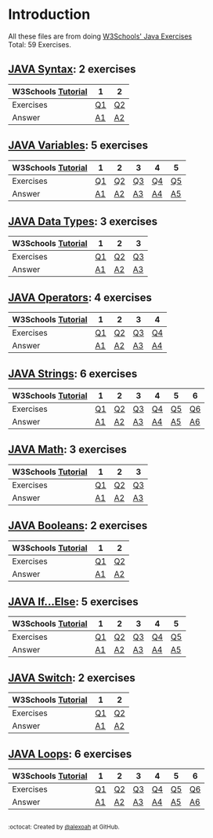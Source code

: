 # Introduction
All these files are from doing [W3Schools' Java Exercises](https://www.w3schools.com/java/exercise.asp)  
Total: 59 Exercises.

## [JAVA Syntax](./JAVA-Syntax): 2 exercises
| W3Schools [Tutorial](https://www.w3schools.com/java/java_syntax.asp) | 1 | 2 |
| --- | --- | --- |
| Exercises | [Q1](https://www.w3schools.com/java/exercise.asp?filename=exercise_syntax1) | [Q2](https://www.w3schools.com/java/exercise.asp?filename=exercise_syntax2) |
| Answer | [A1](./JAVA-Syntax/javaSyntaxE1.java) | [A2](./JAVA-Syntax/javaSyntaxE2.java) |

## [JAVA Variables](./JAVA-Variables): 5 exercises
| W3Schools [Tutorial](https://www.w3schools.com/java/java_variables.asp) | 1 | 2 | 3 | 4 | 5 |
| --- | --- | --- | --- | --- | --- |
| Exercises | [Q1](https://www.w3schools.com/java/exercise.asp?filename=exercise_variables1) | [Q2](https://www.w3schools.com/java/exercise.asp?filename=exercise_variables2) | [Q3](https://www.w3schools.com/java/exercise.asp?filename=exercise_variables3) | [Q4](https://www.w3schools.com/java/exercise.asp?filename=exercise_variables4) | [Q5](https://www.w3schools.com/java/exercise.asp?filename=exercise_variables5) |
| Answer | [A1](./JAVA-Variables/javaVariablesE1.java) | [A2](./JAVA-Variables/javaVariablesE2.java) | [A3](./JAVA-Variables/javaVariablesE3.java) | [A4](./JAVA-Variables/javaVariablesE4.java) | [A5](./JAVA-Variables/javaVariablesE5.java) |

## [JAVA Data Types](./JAVA-DataTypes): 3 exercises
| W3Schools [Tutorial](https://www.w3schools.com/java/java_data_types.asp) | 1 | 2 | 3 |
| --- | --- | --- | --- |
| Exercises | [Q1](https://www.w3schools.com/java/exercise.asp?filename=exercise_data_types1) | [Q2](https://www.w3schools.com/java/exercise.asp?filename=exercise_data_types2) | [Q3](https://www.w3schools.com/java/exercise.asp?filename=exercise_data_types3) |
| Answer | [A1](./JAVA-DataTypes/javaDataTypesE1.java) | [A2](./JAVA-DataTypes/javaDataTypesE2.txt) | [A3](./JAVA-DataTypes/javaDataTypesE3.java) |

## [JAVA Operators](./JAVA-Operators): 4 exercises
| W3Schools [Tutorial](https://www.w3schools.com/java/java_operators.asp) | 1 | 2 | 3 | 4 |
| --- | --- | --- | --- | --- |
| Exercises | [Q1](https://www.w3schools.com/java/exercise.asp?filename=exercise_operators1) | [Q2](https://www.w3schools.com/java/exercise.asp?filename=exercise_operators2) | [Q3](https://www.w3schools.com/java/exercise.asp?filename=exercise_operators3) | [Q4](https://www.w3schools.com/java/exercise.asp?filename=exercise_operators4) |
| Answer | [A1](./JAVA-Operators/javaOperatorsE1.java) | [A2](./JAVA-Operators/javaOperatorsE2.java) | [A3](./JAVA-Operators/javaOperatorsE3.java) | [A4](./JAVA-Operators/javaOperatorsE4.java) |

## [JAVA Strings](./JAVA-Strings): 6 exercises
| W3Schools [Tutorial](https://www.w3schools.com/java/java_strings.asp) | 1 | 2 | 3 | 4 | 5 | 6 |
| --- | --- | --- | --- | --- | --- | --- |
| Exercises | [Q1](https://www.w3schools.com/java/exercise.asp?filename=exercise_strings1) | [Q2](https://www.w3schools.com/java/exercise.asp?filename=exercise_strings2) | [Q3](https://www.w3schools.com/java/exercise.asp?filename=exercise_strings3) | [Q4](https://www.w3schools.com/java/exercise.asp?filename=exercise_strings4) | [Q5](https://www.w3schools.com/java/exercise.asp?filename=exercise_strings5) | [Q6](https://www.w3schools.com/java/exercise.asp?filename=exercise_strings6) |
| Answer | [A1](./JAVA-Strings/javaStringsE1.java) | [A2](./JAVA-Strings/javaStringsE2.java) | [A3](./JAVA-Strings/javaStringsE3.java) | [A4](./JAVA-Strings/javaStringsE4.java) | [A5](./JAVA-Strings/javaStringsE5.java) | [A6](./JAVA-Strings/javaStringsE6.java) |

## [JAVA Math](./JAVA-Math): 3 exercises
| W3Schools [Tutorial](https://www.w3schools.com/java/java_math.asp) | 1 | 2 | 3 |
| --- | --- | --- | --- |
| Exercises | [Q1](https://www.w3schools.com/java/exercise.asp?filename=exercise_math1) | [Q2](https://www.w3schools.com/java/exercise.asp?filename=exercise_math2) | [Q3](https://www.w3schools.com/java/exercise.asp?filename=exercise_math3) |
| Answer | [A1](./JAVA-Math/javaMathE1.java) | [A2](./JAVA-Math/javaMathE2.java) | [A3](./JAVA-Math/javaMathE3.java) |

## [JAVA Booleans](./JAVA-Booleans): 2 exercises
| W3Schools [Tutorial](https://www.w3schools.com/java/java_booleans.asp) | 1 | 2 |
| --- | --- | --- |
| Exercises | [Q1](https://www.w3schools.com/java/exercise.asp?filename=exercise_booleans1) | [Q2](https://www.w3schools.com/java/exercise.asp?filename=exercise_booleans2) |
| Answer | [A1](./JAVA-Booleans/javaBooleansE1.java) | [A2](./JAVA-Booleans/javaBooleansE2.java) |

## [JAVA If...Else](./JAVA-IfElse): 5 exercises
| W3Schools [Tutorial](https://www.w3schools.com/java/java_conditions.asp) | 1 | 2 | 3 | 4 | 5 |
| --- | --- | --- | --- | --- | --- |
| Exercises | [Q1](https://www.w3schools.com/java/exercise.asp?filename=exercise_conditions1) | [Q2](https://www.w3schools.com/java/exercise.asp?filename=exercise_conditions2) | [Q3](https://www.w3schools.com/java/exercise.asp?filename=exercise_conditions3) | [Q4](https://www.w3schools.com/java/exercise.asp?filename=exercise_conditions4) | [Q5](https://www.w3schools.com/java/exercise.asp?filename=exercise_conditions5) |
| Answer | [A1](./JAVA-IfElse/javaIfElseE1.java) | [A2](./JAVA-IfElse/javaIfElseE2.java) | [A3](./JAVA-IfElse/javaIfElseE3.java) | [A4](./JAVA-IfElse/javaIfElseE4.java) | [A5](./JAVA-IfElse/javaIfElseE5.java) |

## [JAVA Switch](./JAVA-Switch): 2 exercises
| W3Schools [Tutorial](https://www.w3schools.com/java/java_switch.asp) | 1 | 2 |
| --- | --- | --- |
| Exercises | [Q1](https://www.w3schools.com/java/exercise.asp?filename=exercise_switch1) | [Q2](https://www.w3schools.com/java/exercise.asp?filename=exercise_switch2) |
| Answer | [A1](./JAVA-Switch/javaSwitchE1.java) | [A2](./JAVA-Switch/javaSwitchE2.java) |

## [JAVA Loops](./JAVA-Loops): 6 exercises
| W3Schools [Tutorial](https://www.w3schools.com/java/java_while_loop.asp) | 1 | 2 | 3 | 4 | 5 | 6 |
| --- | --- | --- | --- | --- | --- | --- |
| Exercises | [Q1](https://www.w3schools.com/java/exercise.asp?filename=exercise_while_loop1) | [Q2](https://www.w3schools.com/java/exercise.asp?filename=exercise_while_loop2) | [Q3](https://www.w3schools.com/java/exercise.asp?filename=exercise_while_loop3) | [Q4](https://www.w3schools.com/java/exercise.asp?filename=exercise_while_loop4) | [Q5](https://www.w3schools.com/java/exercise.asp?filename=exercise_while_loop5) | [Q6](https://www.w3schools.com/java/exercise.asp?filename=exercise_while_loop6) |
| Answer | [A1](./JAVA-Loops/javaLoopsE1.java) | [A2](./JAVA-Loops/javaLoopsE2.java) | [A3](./JAVA-Loops/javaLoopsE3.java) | [A4](./JAVA-Loops/javaLoopsE4.java) | [A5](./JAVA-Loops/javaLoopsE5.java) | [A6](./JAVA-Loops/javaLoopsE6.java) |




##
<sup>:octocat: Created by [@alexoah](http://github.com/alexoah) at GitHub.</sup>